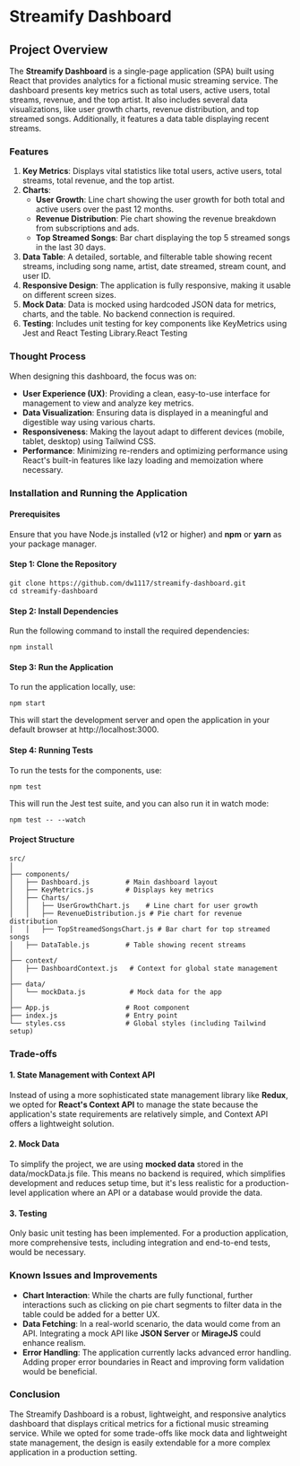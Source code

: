 # Streamify Dashboard

## Project Overview

The **Streamify Dashboard** is a single-page application (SPA) built using React that provides analytics for a fictional music streaming service. The dashboard presents key metrics such as total users, active users, total streams, revenue, and the top artist. It also includes several data visualizations, like user growth charts, revenue distribution, and top streamed songs. Additionally, it features a data table displaying recent streams.

### Features
1. **Key Metrics**: Displays vital statistics like total users, active users, total streams, total revenue, and the top artist.
2. **Charts**:
    - **User Growth**: Line chart showing the user growth for both total and active users over the past 12 months.
    - **Revenue Distribution**: Pie chart showing the revenue breakdown from subscriptions and ads.
    - **Top Streamed Songs**: Bar chart displaying the top 5 streamed songs in the last 30 days.
3. **Data Table**: A detailed, sortable, and filterable table showing recent streams, including song name, artist, date streamed, stream count, and user ID.
4. **Responsive Design**: The application is fully responsive, making it usable on different screen sizes.
5. **Mock Data**: Data is mocked using hardcoded JSON data for metrics, charts, and the table. No backend connection is required.
6. **Testing**: Includes unit testing for key components like KeyMetrics using Jest and React Testing Library.React Testing

### Thought Process
When designing this dashboard, the focus was on:

- **User Experience (UX)**: Providing a clean, easy-to-use interface for management to view and analyze key metrics.
- **Data Visualization**: Ensuring data is displayed in a meaningful and digestible way using various charts.
- **Responsiveness**: Making the layout adapt to different devices (mobile, tablet, desktop) using Tailwind CSS.
- **Performance**: Minimizing re-renders and optimizing performance using React's built-in features like lazy loading and memoization where necessary.

### Installation and Running the Application
#### Prerequisites
Ensure that you have Node.js installed (v12 or higher) and **npm** or **yarn** as your package manager.

#### Step 1: Clone the Repository
```
git clone https://github.com/dw1117/streamify-dashboard.git
cd streamify-dashboard
```

#### Step 2: Install Dependencies
Run the following command to install the required dependencies:
```
npm install
```

#### Step 3: Run the Application
To run the application locally, use:
```
npm start
```
This will start the development server and open the application in your default browser at http://localhost:3000.

#### Step 4: Running Tests
To run the tests for the components, use:

```
npm test
```

This will run the Jest test suite, and you can also run it in watch mode:
```
npm test -- --watch
```

#### Project Structure
```
src/
│
├── components/
│   ├── Dashboard.js         # Main dashboard layout
│   ├── KeyMetrics.js        # Displays key metrics
│   ├── Charts/
│   │   ├── UserGrowthChart.js    # Line chart for user growth
│   │   ├── RevenueDistribution.js # Pie chart for revenue distribution
│   │   ├── TopStreamedSongsChart.js # Bar chart for top streamed songs
│   ├── DataTable.js         # Table showing recent streams
│
├── context/
│   ├── DashboardContext.js   # Context for global state management
│
├── data/
│   └── mockData.js           # Mock data for the app
│
├── App.js                   # Root component
├── index.js                 # Entry point
└── styles.css               # Global styles (including Tailwind setup)
```

### Trade-offs
#### 1. State Management with Context API
Instead of using a more sophisticated state management library like **Redux**, we opted for **React's Context API** to manage the state because the application's state requirements are relatively simple, and Context API offers a lightweight solution.

#### 2. Mock Data
To simplify the project, we are using **mocked data** stored in the data/mockData.js file. This means no backend is required, which simplifies development and reduces setup time, but it's less realistic for a production-level application where an API or a database would provide the data.

#### 3. Testing
Only basic unit testing has been implemented. For a production application, more comprehensive tests, including integration and end-to-end tests, would be necessary.

### Known Issues and Improvements
- **Chart Interaction**: While the charts are fully functional, further interactions such as clicking on pie chart segments to filter data in the table could be added for a better UX.
- **Data Fetching**: In a real-world scenario, the data would come from an API. Integrating a mock API like **JSON Server** or **MirageJS** could enhance realism.
- **Error Handling**: The application currently lacks advanced error handling. Adding proper error boundaries in React and improving form validation would be beneficial.

### Conclusion
The Streamify Dashboard is a robust, lightweight, and responsive analytics dashboard that displays critical metrics for a fictional music streaming service. While we opted for some trade-offs like mock data and lightweight state management, the design is easily extendable for a more complex application in a production setting.

